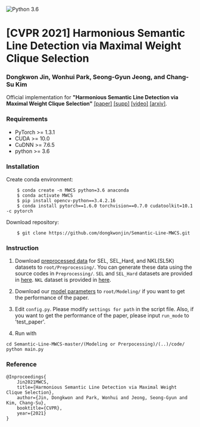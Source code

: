 ![Python 3.6](https://img.shields.io/badge/python-3.6-green.svg)

# [CVPR 2021] Harmonious Semantic Line Detection via Maximal Weight Clique Selection
### Dongkwon Jin, Wonhui Park, Seong-Gyun Jeong, and Chang-Su Kim
<!--
![Overview](Overview.png)
-->

Official implementation for **"Harmonious Semantic Line Detection via Maximal Weight Clique Selection"** 
[[paper]](https://openaccess.thecvf.com/content/CVPR2021/papers/Jin_Harmonious_Semantic_Line_Detection_via_Maximal_Weight_Clique_Selection_CVPR_2021_paper.pdf) [[supp]](http://mcl.korea.ac.kr/~dkjin/cvpr2021/04585-supp.pdf) [[video]](https://www.youtube.com/watch?v=CFQ168_6jw8) [[arxiv]](https://arxiv.org/abs/2104.06903).

### Requirements
- PyTorch >= 1.3.1
- CUDA >= 10.0
- CuDNN >= 7.6.5
- python >= 3.6

### Installation
Create conda environment:
```
    $ conda create -n MWCS python=3.6 anaconda
    $ conda activate MWCS
    $ pip install opencv-python==3.4.2.16
    $ conda install pytorch==1.6.0 torchvision==0.7.0 cudatoolkit=10.1 -c pytorch
```

Download repository:
```
    $ git clone https://github.com/dongkwonjin/Semantic-Line-MWCS.git
```

### Instruction

1. Download [preprocessed data](https://drive.google.com/file/d/1DKXr7shuThxHtZNTqzW4D9matq_NWGZM/view?usp=sharing) for SEL, SEL_Hard, and NKL(SL5K) datasets to ```root/Preprocessing/```. You can generate these data using the source codes in ```Preprocessing/```. ```SEL``` and ```SEL_Hard``` datasets are provided in [here](https://github.com/dongkwonjin/Semantic-Line-DRM). ```NKL``` dataset is provided in [here](https://kaizhao.net/nkl).

2. Download our [model parameters](https://drive.google.com/file/d/1o64ilwfJhpCaIx-VYIyTFU4yYlwsL7g3/view?usp=sharing) to ```root/Modeling/``` if you want to get the performance of the paper.


3. Edit `config.py`. Please modify ```settings for path``` in the script file. Also, if you want to get the performance of the paper, please input ```run_mode``` to 'test_paper'.

4. Run with 
```
cd Semantic-Line-MWCS-master/(Modeling or Prerpocessing)/(..)/code/
python main.py
```

### Reference
```
@Inproceedings{
    Jin2021MWCS,
    title={Harmonious Semantic Line Detection via Maximal Weight Clique Selection},
    author={Jin, Dongkwon and Park, Wonhui and Jeong, Seong-Gyun and Kim, Chang-Su},
    booktitle={CVPR},
    year={2021}
}
```
